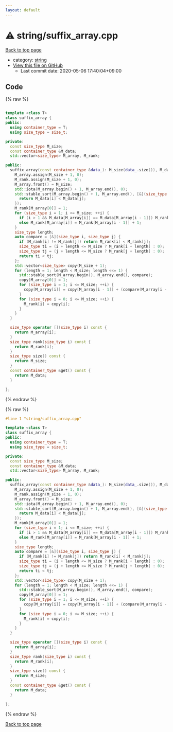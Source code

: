 ```yaml
---
layout: default
---
```


<!-- mathjax config similar to math.stackexchange -->
<script type="text/javascript" async
  src="https://cdnjs.cloudflare.com/ajax/libs/mathjax/2.7.5/MathJax.js?config=TeX-MML-AM_CHTML">
</script>
<script type="text/x-mathjax-config">
  MathJax.Hub.Config({
    TeX: { equationNumbers: { autoNumber: "AMS" }},
    tex2jax: {
      inlineMath: [ ['$','$'] ],
      processEscapes: true
    },
    "HTML-CSS": { matchFontHeight: false },
    displayAlign: "left",
    displayIndent: "2em"
  });
</script>

<script type="text/javascript" src="https://cdnjs.cloudflare.com/ajax/libs/jquery/3.4.1/jquery.min.js"></script>
<script src="https://cdn.jsdelivr.net/npm/jquery-balloon-js@1.1.2/jquery.balloon.min.js" integrity="sha256-ZEYs9VrgAeNuPvs15E39OsyOJaIkXEEt10fzxJ20+2I=" crossorigin="anonymous"></script>
<script type="text/javascript" src="../../assets/js/copy-button.js"></script>
<link rel="stylesheet" href="../../assets/css/copy-button.css" />


# :warning: string/suffix_array.cpp

<a href="../../index.html">Back to top page</a>

* category: <a href="../../index.html#b45cffe084dd3d20d928bee85e7b0f21">string</a>
* <a href="{{ site.github.repository_url }}/blob/master/string/suffix_array.cpp">View this file on GitHub</a>
    - Last commit date: 2020-05-06 17:40:04+09:00




## Code

<a id="unbundled"></a>
{% raw %}
```cpp

template <class T>
class suffix_array {
public:
  using container_type = T;
  using size_type = size_t;

private:
  const size_type M_size;
  const container_type &M_data;
  std::vector<size_type> M_array, M_rank;

public:
  suffix_array(const container_type &data_): M_size(data_.size()), M_data(data_) { 
    M_array.assign(M_size + 1, 0);
    M_rank.assign(M_size + 1, 0);
    M_array.front() = M_size;
    std::iota(M_array.begin() + 1, M_array.end(), 0);
    std::stable_sort(M_array.begin() + 1, M_array.end(), [&](size_type i, size_type j) {
      return M_data[i] < M_data[j];
    });
    M_rank[M_array[0]] = 1;
    for (size_type i = 1; i <= M_size; ++i) {
      if (i > 1 && M_data[M_array[i]] == M_data[M_array[i - 1]]) M_rank[M_array[i]] = M_rank[M_array[i - 1]];
      else M_rank[M_array[i]] = M_rank[M_array[i - 1]] + 1;
    }
    size_type length;
    auto compare = [&](size_type i, size_type j) {
      if (M_rank[i] != M_rank[j]) return M_rank[i] < M_rank[j];
      size_type ti = (i + length <= M_size ? M_rank[i + length] : 0);
      size_type tj = (j + length <= M_size ? M_rank[j + length] : 0);
      return ti < tj;
    };
    std::vector<size_type> copy(M_size + 1);
    for (length = 1; length < M_size; length <<= 1) {
      std::stable_sort(M_array.begin(), M_array.end(), compare);
      copy[M_array[0]] = 1;
      for (size_type i = 1; i <= M_size; ++i) {
        copy[M_array[i]] = copy[M_array[i - 1]] + (compare(M_array[i - 1], M_array[i]) ? 1 : 0);
      }
      for (size_type i = 0; i <= M_size; ++i) {
        M_rank[i] = copy[i];
      }
    }
  }

  size_type operator [](size_type i) const {
    return M_array[i];
  }
  size_type rank(size_type i) const {
    return M_rank[i];
  }
  size_type size() const {
    return M_size;
  }
  const container_type &get() const {
    return M_data;
  }

};

```
{% endraw %}

<a id="bundled"></a>
{% raw %}
```cpp
#line 1 "string/suffix_array.cpp"

template <class T>
class suffix_array {
public:
  using container_type = T;
  using size_type = size_t;

private:
  const size_type M_size;
  const container_type &M_data;
  std::vector<size_type> M_array, M_rank;

public:
  suffix_array(const container_type &data_): M_size(data_.size()), M_data(data_) { 
    M_array.assign(M_size + 1, 0);
    M_rank.assign(M_size + 1, 0);
    M_array.front() = M_size;
    std::iota(M_array.begin() + 1, M_array.end(), 0);
    std::stable_sort(M_array.begin() + 1, M_array.end(), [&](size_type i, size_type j) {
      return M_data[i] < M_data[j];
    });
    M_rank[M_array[0]] = 1;
    for (size_type i = 1; i <= M_size; ++i) {
      if (i > 1 && M_data[M_array[i]] == M_data[M_array[i - 1]]) M_rank[M_array[i]] = M_rank[M_array[i - 1]];
      else M_rank[M_array[i]] = M_rank[M_array[i - 1]] + 1;
    }
    size_type length;
    auto compare = [&](size_type i, size_type j) {
      if (M_rank[i] != M_rank[j]) return M_rank[i] < M_rank[j];
      size_type ti = (i + length <= M_size ? M_rank[i + length] : 0);
      size_type tj = (j + length <= M_size ? M_rank[j + length] : 0);
      return ti < tj;
    };
    std::vector<size_type> copy(M_size + 1);
    for (length = 1; length < M_size; length <<= 1) {
      std::stable_sort(M_array.begin(), M_array.end(), compare);
      copy[M_array[0]] = 1;
      for (size_type i = 1; i <= M_size; ++i) {
        copy[M_array[i]] = copy[M_array[i - 1]] + (compare(M_array[i - 1], M_array[i]) ? 1 : 0);
      }
      for (size_type i = 0; i <= M_size; ++i) {
        M_rank[i] = copy[i];
      }
    }
  }

  size_type operator [](size_type i) const {
    return M_array[i];
  }
  size_type rank(size_type i) const {
    return M_rank[i];
  }
  size_type size() const {
    return M_size;
  }
  const container_type &get() const {
    return M_data;
  }

};

```
{% endraw %}

<a href="../../index.html">Back to top page</a>

